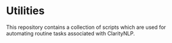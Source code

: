 # Utilities

This repository contains a collection of scripts which are used for automating routine tasks associated with ClarityNLP. 
